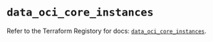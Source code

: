 # `data_oci_core_instances`

Refer to the Terraform Registory for docs: [`data_oci_core_instances`](https://registry.terraform.io/providers/oracle/oci/6.18.0/docs/data-sources/core_instances).
